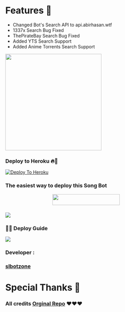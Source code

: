 
<h1> Features 🔆 </h1>

- Changed Bot's Search API to api.abirhasan.wtf
- 1337x Search Bug Fixed
- ThePirateBay Search Bug Fixed
- Added YTS Search Support
- Added Anime Torrents Search Support

<img src="https://telegra.ph/file/c18a32b1b3d3744bf44dc.jpg" width="300 " height="300 "/></a></p>


















### Deploy to Heroku 🔥🕺 


[![Deploy To Heroku](https://www.herokucdn.com/deploy/button.svg)](https://heroku.com/deploy?template=https://github.com/youtubeslgeekshow/torrentsearchbot)

###              The easiest way to deploy this Song Bot
<p align="center"><a href="https://heroku.com/deploy?template=https://github.com/youtubeslgeekshow/torrentsearchbot"> <img src="https://img.shields.io/badge/Deploy%20To%20Heroku-blueviolet?style=for-the-badge&logo=heroku" width="210" height="34.45"/></a></p>


###   <a href="https://www.youtube.com/channel/UCvYfJcTr8RY72dIapzMqFQA?sub_confirmation=1"><img src="https://img.shields.io/badge/How%20To-Deploy-red.svg?logo=Youtube"></a>
###  🧙‍♀️ Deploy Guide
<a href="https://www.youtube.com/channel/UCvYfJcTr8RY72dIapzMqFQA?sub_confirmation=1"><img src="https://telegra.ph/file/beca543cd87ec72be6069.jpg"></a>

### Developer :

### [slbotzone](https://t.me/slbotzone)

<h1> Special Thanks 💝 </h1>

###  All credits [Orginal Repo](https://github.com/AbirHasan2005/Torrent-Search-Bot/tree/main) ❤️❤️❤️





